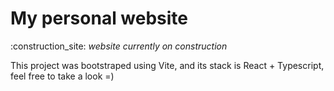 # My personal website

:construction_site: _website currently on construction_

This project was bootstraped using Vite, and its stack is React + Typescript, feel free to take a look =)


